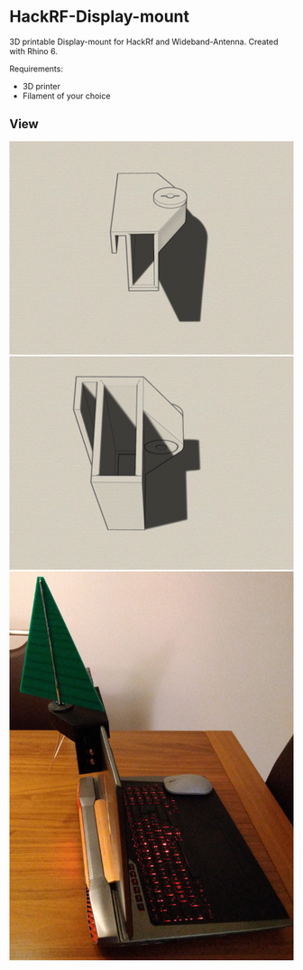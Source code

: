 # HackRF-Display-mount
3D printable Display-mount for HackRf and Wideband-Antenna. Created with Rhino 6.

Requirements:
* 3D printer 
* Filament of your choice

## View
![Example](iso1.jpg)
![Example](iso2.jpg)
![Example](IMG_20200204_200027.jpg)

